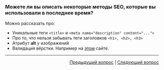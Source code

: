 ### Можете ли вы описать некоторые методы SEO, которые вы использовали в последнее время?

Можно рассказать про:

- Уникальные теги `<title>` и `<meta name="description" content="...">`
- Про то, что нельзя забывать теги заголовков `<h1>, <h2>, <h3>`
- Атрибут **alt** у изображений
- Валидация вёрстки. Например на [этом](http://validator.w3.org/) сайте.

---

<div align="right">
    <a href="1.md">Предыдущий вопрос</a> | <a href="3.md">Следующий вопрос</a>
</div>
